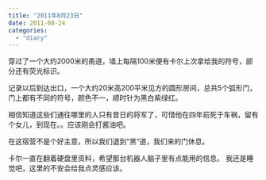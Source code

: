 ```yaml
---
title: "2011年8月23日"
date: 2011-08-24
categories: 
  - "diary"
---
```


穿过了一个大约2000米的甬道，墙上每隔100米便有卡尔上次拿给我的符号，部分还有荧光标识。

记录以后到达出口，一个大约20米高200平米见方的圆形房间，总共5个弧形门，门上都有不同的符号，颜色不一，顺时针为黑白紫绿红。

相信知道这些们通往哪里的人只有昔日的将军了，可惜他在四年前死于车祸，留有个女儿，到现在。。应该刚会打酱油吧。

在这宿营不是个好主意，所以我们退到“黑“道，我们来的门休息。

卡尔一直在翻着硬盘里资料，希望那台机器人脑子里有点能用的信息。 我还是睡觉吧，这里的不安会给我点灵感应该。
